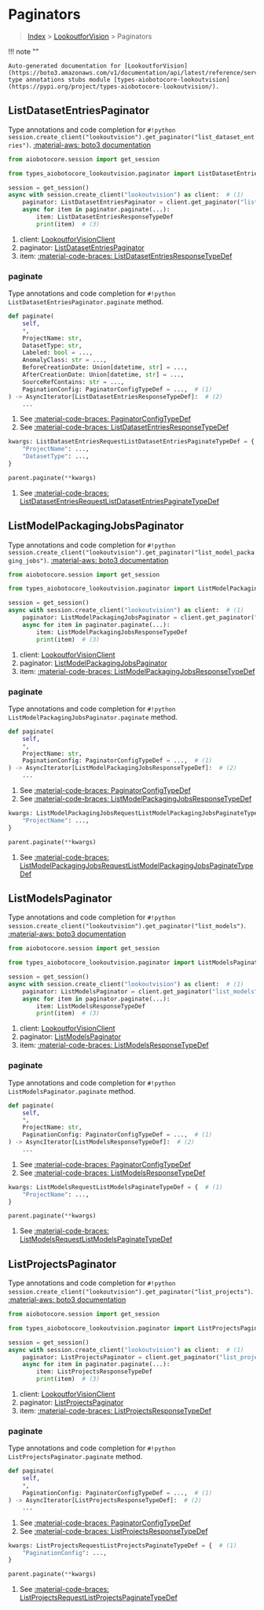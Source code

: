 # Paginators

> [Index](../README.md) > [LookoutforVision](./README.md) > Paginators

!!! note ""

    Auto-generated documentation for [LookoutforVision](https://boto3.amazonaws.com/v1/documentation/api/latest/reference/services/lookoutvision.html#LookoutforVision)
    type annotations stubs module [types-aiobotocore-lookoutvision](https://pypi.org/project/types-aiobotocore-lookoutvision/).

## ListDatasetEntriesPaginator

Type annotations and code completion for `#!python session.create_client("lookoutvision").get_paginator("list_dataset_entries")`.
[:material-aws: boto3 documentation](https://boto3.amazonaws.com/v1/documentation/api/latest/reference/services/lookoutvision.html#LookoutforVision.Paginator.ListDatasetEntries)

```python title="Usage example"
from aiobotocore.session import get_session

from types_aiobotocore_lookoutvision.paginator import ListDatasetEntriesPaginator

session = get_session()
async with session.create_client("lookoutvision") as client:  # (1)
    paginator: ListDatasetEntriesPaginator = client.get_paginator("list_dataset_entries")  # (2)
    async for item in paginator.paginate(...):
        item: ListDatasetEntriesResponseTypeDef
        print(item)  # (3)
```

1. client: [LookoutforVisionClient](./client.md)
2. paginator: [ListDatasetEntriesPaginator](./paginators.md#listdatasetentriespaginator)
3. item: [:material-code-braces: ListDatasetEntriesResponseTypeDef](./type_defs.md#listdatasetentriesresponsetypedef) 


### paginate

Type annotations and code completion for `#!python ListDatasetEntriesPaginator.paginate` method.

```python title="Method definition"
def paginate(
    self,
    *,
    ProjectName: str,
    DatasetType: str,
    Labeled: bool = ...,
    AnomalyClass: str = ...,
    BeforeCreationDate: Union[datetime, str] = ...,
    AfterCreationDate: Union[datetime, str] = ...,
    SourceRefContains: str = ...,
    PaginationConfig: PaginatorConfigTypeDef = ...,  # (1)
) -> AsyncIterator[ListDatasetEntriesResponseTypeDef]:  # (2)
    ...
```

1. See [:material-code-braces: PaginatorConfigTypeDef](./type_defs.md#paginatorconfigtypedef) 
2. See [:material-code-braces: ListDatasetEntriesResponseTypeDef](./type_defs.md#listdatasetentriesresponsetypedef) 


```python title="Usage example with kwargs"
kwargs: ListDatasetEntriesRequestListDatasetEntriesPaginateTypeDef = {  # (1)
    "ProjectName": ...,
    "DatasetType": ...,
}

parent.paginate(**kwargs)
```

1. See [:material-code-braces: ListDatasetEntriesRequestListDatasetEntriesPaginateTypeDef](./type_defs.md#listdatasetentriesrequestlistdatasetentriespaginatetypedef) 
## ListModelPackagingJobsPaginator

Type annotations and code completion for `#!python session.create_client("lookoutvision").get_paginator("list_model_packaging_jobs")`.
[:material-aws: boto3 documentation](https://boto3.amazonaws.com/v1/documentation/api/latest/reference/services/lookoutvision.html#LookoutforVision.Paginator.ListModelPackagingJobs)

```python title="Usage example"
from aiobotocore.session import get_session

from types_aiobotocore_lookoutvision.paginator import ListModelPackagingJobsPaginator

session = get_session()
async with session.create_client("lookoutvision") as client:  # (1)
    paginator: ListModelPackagingJobsPaginator = client.get_paginator("list_model_packaging_jobs")  # (2)
    async for item in paginator.paginate(...):
        item: ListModelPackagingJobsResponseTypeDef
        print(item)  # (3)
```

1. client: [LookoutforVisionClient](./client.md)
2. paginator: [ListModelPackagingJobsPaginator](./paginators.md#listmodelpackagingjobspaginator)
3. item: [:material-code-braces: ListModelPackagingJobsResponseTypeDef](./type_defs.md#listmodelpackagingjobsresponsetypedef) 


### paginate

Type annotations and code completion for `#!python ListModelPackagingJobsPaginator.paginate` method.

```python title="Method definition"
def paginate(
    self,
    *,
    ProjectName: str,
    PaginationConfig: PaginatorConfigTypeDef = ...,  # (1)
) -> AsyncIterator[ListModelPackagingJobsResponseTypeDef]:  # (2)
    ...
```

1. See [:material-code-braces: PaginatorConfigTypeDef](./type_defs.md#paginatorconfigtypedef) 
2. See [:material-code-braces: ListModelPackagingJobsResponseTypeDef](./type_defs.md#listmodelpackagingjobsresponsetypedef) 


```python title="Usage example with kwargs"
kwargs: ListModelPackagingJobsRequestListModelPackagingJobsPaginateTypeDef = {  # (1)
    "ProjectName": ...,
}

parent.paginate(**kwargs)
```

1. See [:material-code-braces: ListModelPackagingJobsRequestListModelPackagingJobsPaginateTypeDef](./type_defs.md#listmodelpackagingjobsrequestlistmodelpackagingjobspaginatetypedef) 
## ListModelsPaginator

Type annotations and code completion for `#!python session.create_client("lookoutvision").get_paginator("list_models")`.
[:material-aws: boto3 documentation](https://boto3.amazonaws.com/v1/documentation/api/latest/reference/services/lookoutvision.html#LookoutforVision.Paginator.ListModels)

```python title="Usage example"
from aiobotocore.session import get_session

from types_aiobotocore_lookoutvision.paginator import ListModelsPaginator

session = get_session()
async with session.create_client("lookoutvision") as client:  # (1)
    paginator: ListModelsPaginator = client.get_paginator("list_models")  # (2)
    async for item in paginator.paginate(...):
        item: ListModelsResponseTypeDef
        print(item)  # (3)
```

1. client: [LookoutforVisionClient](./client.md)
2. paginator: [ListModelsPaginator](./paginators.md#listmodelspaginator)
3. item: [:material-code-braces: ListModelsResponseTypeDef](./type_defs.md#listmodelsresponsetypedef) 


### paginate

Type annotations and code completion for `#!python ListModelsPaginator.paginate` method.

```python title="Method definition"
def paginate(
    self,
    *,
    ProjectName: str,
    PaginationConfig: PaginatorConfigTypeDef = ...,  # (1)
) -> AsyncIterator[ListModelsResponseTypeDef]:  # (2)
    ...
```

1. See [:material-code-braces: PaginatorConfigTypeDef](./type_defs.md#paginatorconfigtypedef) 
2. See [:material-code-braces: ListModelsResponseTypeDef](./type_defs.md#listmodelsresponsetypedef) 


```python title="Usage example with kwargs"
kwargs: ListModelsRequestListModelsPaginateTypeDef = {  # (1)
    "ProjectName": ...,
}

parent.paginate(**kwargs)
```

1. See [:material-code-braces: ListModelsRequestListModelsPaginateTypeDef](./type_defs.md#listmodelsrequestlistmodelspaginatetypedef) 
## ListProjectsPaginator

Type annotations and code completion for `#!python session.create_client("lookoutvision").get_paginator("list_projects")`.
[:material-aws: boto3 documentation](https://boto3.amazonaws.com/v1/documentation/api/latest/reference/services/lookoutvision.html#LookoutforVision.Paginator.ListProjects)

```python title="Usage example"
from aiobotocore.session import get_session

from types_aiobotocore_lookoutvision.paginator import ListProjectsPaginator

session = get_session()
async with session.create_client("lookoutvision") as client:  # (1)
    paginator: ListProjectsPaginator = client.get_paginator("list_projects")  # (2)
    async for item in paginator.paginate(...):
        item: ListProjectsResponseTypeDef
        print(item)  # (3)
```

1. client: [LookoutforVisionClient](./client.md)
2. paginator: [ListProjectsPaginator](./paginators.md#listprojectspaginator)
3. item: [:material-code-braces: ListProjectsResponseTypeDef](./type_defs.md#listprojectsresponsetypedef) 


### paginate

Type annotations and code completion for `#!python ListProjectsPaginator.paginate` method.

```python title="Method definition"
def paginate(
    self,
    *,
    PaginationConfig: PaginatorConfigTypeDef = ...,  # (1)
) -> AsyncIterator[ListProjectsResponseTypeDef]:  # (2)
    ...
```

1. See [:material-code-braces: PaginatorConfigTypeDef](./type_defs.md#paginatorconfigtypedef) 
2. See [:material-code-braces: ListProjectsResponseTypeDef](./type_defs.md#listprojectsresponsetypedef) 


```python title="Usage example with kwargs"
kwargs: ListProjectsRequestListProjectsPaginateTypeDef = {  # (1)
    "PaginationConfig": ...,
}

parent.paginate(**kwargs)
```

1. See [:material-code-braces: ListProjectsRequestListProjectsPaginateTypeDef](./type_defs.md#listprojectsrequestlistprojectspaginatetypedef) 
